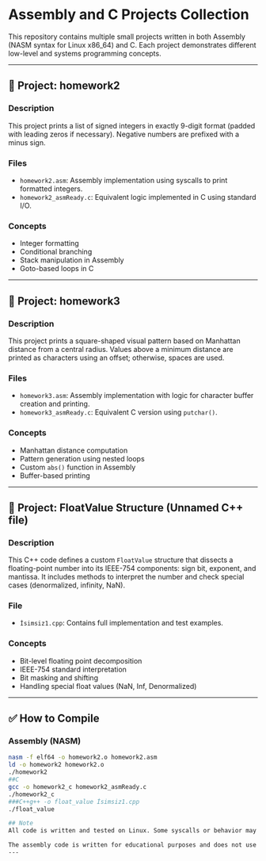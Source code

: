 # Assembly and C Projects Collection

This repository contains multiple small projects written in both Assembly (NASM syntax for Linux x86_64) and C. Each project demonstrates different low-level and systems programming concepts.

---

## 📁 Project: homework2

### Description
This project prints a list of signed integers in exactly 9-digit format (padded with leading zeros if necessary). Negative numbers are prefixed with a minus sign.

### Files
- `homework2.asm`: Assembly implementation using syscalls to print formatted integers.
- `homework2_asmReady.c`: Equivalent logic implemented in C using standard I/O.

### Concepts
- Integer formatting
- Conditional branching
- Stack manipulation in Assembly
- Goto-based loops in C

---

## 📁 Project: homework3

### Description
This project prints a square-shaped visual pattern based on Manhattan distance from a central radius. Values above a minimum distance are printed as characters using an offset; otherwise, spaces are used.

### Files
- `homework3.asm`: Assembly implementation with logic for character buffer creation and printing.
- `homework3_asmReady.c`: Equivalent C version using `putchar()`.

### Concepts
- Manhattan distance computation
- Pattern generation using nested loops
- Custom `abs()` function in Assembly
- Buffer-based printing

---

## 📁 Project: FloatValue Structure (Unnamed C++ file)

### Description
This C++ code defines a custom `FloatValue` structure that dissects a floating-point number into its IEEE-754 components: sign bit, exponent, and mantissa. It includes methods to interpret the number and check special cases (denormalized, infinity, NaN).

### File
- `İsimsiz1.cpp`: Contains full implementation and test examples.

### Concepts
- Bit-level floating point decomposition
- IEEE-754 standard interpretation
- Bit masking and shifting
- Handling special float values (NaN, Inf, Denormalized)

---

## ✅ How to Compile

### Assembly (NASM)
```bash
nasm -f elf64 -o homework2.o homework2.asm
ld -o homework2 homework2.o
./homework2
##C
gcc -o homework2_c homework2_asmReady.c
./homework2_c
###C++g++ -o float_value İsimsiz1.cpp
./float_value

## Note
All code is written and tested on Linux. Some syscalls or behavior may differ on Windows.

The assembly code is written for educational purposes and does not use high-level runtime features.
---

